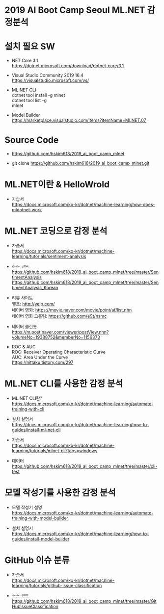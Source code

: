 # 2019 AI Boot Camp Seoul ML.NET 감정분석


# 설치 필요 SW

* NET Core 3.1<br>
https://dotnet.microsoft.com/download/dotnet-core/3.1

* Visual Studio Community 2019 16.4<br>
https://visualstudio.microsoft.com/vs/

* ML.NET CLI<br>
dotnet tool install -g mlnet<br>
dotnet tool list -g<br>
mlnet

* Model Builder<br>
https://marketplace.visualstudio.com/items?itemName=MLNET.07



# Source Code
* https://github.com/hskim618/2019_ai_boot_camp_mlnet

* git clone https://github.com/hskim618/2019_ai_boot_camp_mlnet.git


# ML.NET이란 & HelloWrold
* 자습서<br>
https://docs.microsoft.com/ko-kr/dotnet/machine-learning/how-does-mldotnet-work



# ML.NET 코딩으로 감정 분석
* 자습서<br>
https://docs.microsoft.com/ko-kr/dotnet/machine-learning/tutorials/sentiment-analysis

* 소스 코드<br>
https://github.com/hskim618/2019_ai_boot_camp_mlnet/tree/master/SentimentAnalysis<br>
https://github.com/hskim618/2019_ai_boot_camp_mlnet/tree/master/SentimentAnalysis_Korean

* 리뷰 사이트<br>
옐프: http://yelp.com/<br>
네이버 영화: https://movie.naver.com/movie/point/af/list.nhn<br>
네이버 영화 크롤링: https://github.com/e9t/nsmc

* 네이버 클린봇<br>
https://m.post.naver.com/viewer/postView.nhn?volumeNo=19388752&memberNo=1156373

* ROC & AUC<br>
ROC: Receiver Operating Characteristic Curve<br>
AUC: Area Under the Curve<br>
https://nittaku.tistory.com/297


# ML.NET CLI를 사용한 감정 분석
* ML.NET CLI란?<br>
https://docs.microsoft.com/ko-kr/dotnet/machine-learning/automate-training-with-cli

* 설치 설명서<br>
https://docs.microsoft.com/ko-kr/dotnet/machine-learning/how-to-guides/install-ml-net-cli

* 자습서<br>
https://docs.microsoft.com/ko-kr/dotnet/machine-learning/tutorials/mlnet-cli?tabs=windows

* 데이터<br>
https://github.com/hskim618/2019_ai_boot_camp_mlnet/tree/master/cli-test


# 모델 작성기를 사용한 감정 분석
* 모델 작성기 설명<br>
https://docs.microsoft.com/ko-kr/dotnet/machine-learning/automate-training-with-model-builder

* 설치 설명서<br>
https://docs.microsoft.com/ko-kr/dotnet/machine-learning/how-to-guides/install-model-builder


# GitHub 이슈 분류
* 자습서<br>
https://docs.microsoft.com/ko-kr/dotnet/machine-learning/tutorials/github-issue-classification

* 소스 코드<br>
https://github.com/hskim618/2019_ai_boot_camp_mlnet/tree/master/GitHubIssueClassification
